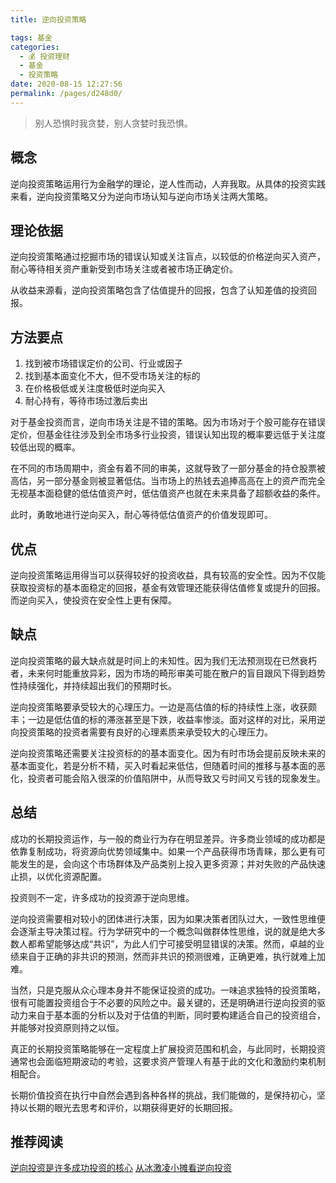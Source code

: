 ```yaml
---
title: 逆向投资策略

tags: 基金
categories: 
  - 💰 投资理财
  - 基金
  - 投资策略
date: 2020-08-15 12:27:56
permalink: /pages/d248d0/
---
```


> 别人恐惧时我贪婪，别人贪婪时我恐惧。

## 概念
逆向投资策略运用行为金融学的理论，逆人性而动，人弃我取。从具体的投资实践来看，逆向投资策略又分为逆向市场认知与逆向市场关注两大策略。

## 理论依据

逆向投资策略通过挖掘市场的错误认知或关注盲点，以较低的价格逆向买入资产，耐心等待相关资产重新受到市场关注或者被市场正确定价。

从收益来源看，逆向投资策略包含了估值提升的回报，包含了认知差值的投资回报。

## 方法要点
1. 找到被市场错误定价的公司、行业或因子
2. 找到基本面变化不大，但不受市场关注的标的
3. 在价格极低或关注度极低时逆向买入
4. 耐心持有，等待市场过激后卖出

对于基金投资而言，逆向市场关注是不错的策略。因为市场对于个股可能存在错误定价，但基金往往涉及到全市场多行业投资，错误认知出现的概率要远低于关注度较低出现的概率。

在不同的市场周期中，资金有着不同的审美，这就导致了一部分基金的持仓股票被高估，另一部分基金则被显著低估。当市场上的热钱去追捧高高在上的资产而完全无视基本面稳健的低估值资产时，低估值资产也就在未来具备了超额收益的条件。

此时，勇敢地进行逆向买入，耐心等待低估值资产的价值发现即可。

## 优点

逆向投资策略运用得当可以获得较好的投资收益，具有较高的安全性。因为不仅能获取投资标的基本面稳定的回报，基金有效管理还能获得估值修复或提升的回报。而逆向买入，使投资在安全性上更有保障。

## 缺点

逆向投资策略的最大缺点就是时间上的未知性。因为我们无法预测现在已然衰朽者，未来何时能重放异彩，因为市场的畸形审美可能在散户的盲目跟风下得到趋势性持续强化，并持续超出我们的预期时长。

逆向投资策略要承受较大的心理压力。一边是高估值的标的持续性上涨，收获颇丰；一边是低估值的标的滞涨甚至是下跌，收益率惨淡。面对这样的对比，采用逆向投资策略的投资者需要有良好的心理素质来承受较大的心理压力。

逆向投资策略还需要关注投资标的的基本面变化。因为有时市场会提前反映未来的基本面变化，若是分析不精，买入时看起来低估，但随着时间的推移与基本面的恶化，投资者可能会陷入很深的价值陷阱中，从而导致又亏时间又亏钱的现象发生。

## 总结

成功的长期投资运作，与一般的商业行为存在明显差异。许多商业领域的成功都是依靠复制成功，将资源向优势领域集中。如果一个产品获得市场青睐，那么更有可能发生的是，会向这个市场群体及产品类别上投入更多资源；并对失败的产品快速止损，以优化资源配置。

投资则不一定，许多成功的投资源于逆向思维。

逆向投资需要相对较小的团体进行决策，因为如果决策者团队过大，一致性思维便会逐渐主导决策过程。行为学研究中的一个概念叫做群体性思维，说的就是绝大多数人都希望能够达成“共识”，为此人们宁可接受明显错误的决策。然而，卓越的业绩来自于正确的非共识的预测，然而非共识的预测很难，正确更难，执行就难上加难。

当然，只是克服从众心理本身并不能保证投资的成功。一味追求独特的投资策略，很有可能置投资组合于不必要的风险之中。最关键的，还是明确进行逆向投资的驱动力来自于基本面的分析以及对于估值的判断，同时要构建适合自己的投资组合，并能够对投资原则持之以恒。

真正的长期投资策略能够在一定程度上扩展投资范围和机会，与此同时，长期投资通常也会面临短期波动的考验，这要求资产管理人有基于此的文化和激励约束机制相配合。

长期价值投资在执行中自然会遇到各种各样的挑战，我们能做的，是保持初心，坚持以长期的眼光去思考和评价，以期获得更好的长期回报。

## 推荐阅读
[逆向投资是许多成功投资的核心](https://mp.weixin.qq.com/s?__biz=Mzg2MDEyNDczMw==&mid=2247484219&idx=1&sn=df65efa74a9730163c1f86e4a626c3b9&chksm=ce2a6069f95de97f98476fe6d7d82bb560e864241d5390c3a8878cd1bf6ec6bad32e011cab38&scene=21#wechat_redirect)
[从冰激凌小摊看逆向投资](https://mp.weixin.qq.com/s?__biz=Mzg2MDEyNDczMw==&mid=2247484213&idx=1&sn=366e28411eaee4488c4b181e17a0fdd5&chksm=ce2a6067f95de97188562505c1a2d1eb56de3ea33a5683eb0aa713d565d5b398c753abd5ef0d&scene=21#wechat_redirect)